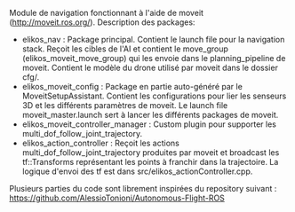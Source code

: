 Module de navigation fonctionnant à l'aide de moveit (http://moveit.ros.org/).
Description des packages:
 - elikos_nav : Package principal. Contient le launch file pour la navigation stack. Reçoit les cibles de l'AI et contient le move_group (elikos_moveit_move_group) qui les envoie dans le planning_pipeline de moveit. Contient le modèle du drone utilisé par moveit dans le dossier cfg/.
 - elikos_moveit_config : Package en partie auto-généré par le  MoveitSetupAssistant. Contient les configurations pour lier les senseurs 3D et les différents paramètres de moveit. Le launch file moveit_master.launch sert à lancer les différents packages de moveit.
 - elikos_moveit_controller_manager : Custom plugin pour supporter les multi_dof_follow_joint_trajectory.
 - elikos_action_controller : Reçoit les actions multi_dof_follow_joint_trajectory produites par moveit et broadcast les tf::Transforms représentant les points à franchir dans la trajectoire. La logique d'envoi des tf est dans src/elikos_actionController.cpp.

Plusieurs parties du code sont librement inspirées du repository suivant : https://github.com/AlessioTonioni/Autonomous-Flight-ROS
